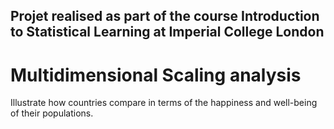 ## Projet realised as part of the course Introduction to Statistical Learning at Imperial College London
# Multidimensional Scaling analysis
Illustrate how countries compare in terms of the happiness and well-being of their populations.
